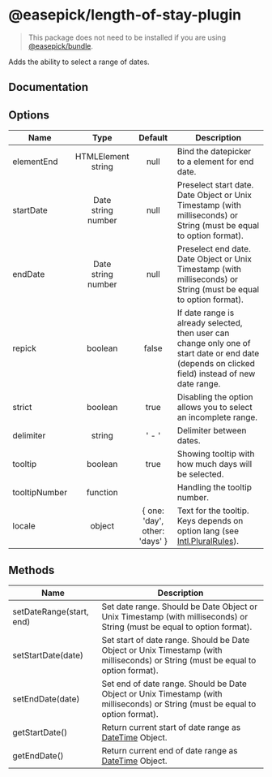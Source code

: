 # @easepick/length-of-stay-plugin


> This package does not need to be installed if you are using [@easepick/bundle](https://easepick.com/packages/bundle).

Adds the ability to select a range of dates.


## Documentation




## Options

| Name | Type | Default | Description
| --- | :---: | :---: | ---
| elementEnd | HTMLElement <br/> string | null | Bind the datepicker to a element for end date.
| startDate | Date <br/> string <br/> number  | null | Preselect start date. <br/> Date Object or Unix Timestamp (with milliseconds) or String (must be equal to option format).
| endDate | Date <br/> string <br/> number  | null | Preselect end date. <br/> Date Object or Unix Timestamp (with milliseconds) or String (must be equal to option format).
| repick | boolean | false | If date range is already selected, then user can change only one of start date or end date (depends on clicked field) instead of new date range.
| strict | boolean | true | Disabling the option allows you to select an incomplete range.
| delimiter | string | ' - ' | Delimiter between dates.
| tooltip | boolean | true | Showing tooltip with how much days will be selected.
| tooltipNumber | function |  | Handling the tooltip number.
| locale | object | { one: 'day', other: 'days' } | Text for the tooltip. <br/> Keys depends on option lang (see [Intl.PluralRules](https://developer.mozilla.org/en-US/docs/Web/JavaScript/Reference/Global_Objects/PluralRules)).


## Methods

| Name  | Description
| --- | ---
| setDateRange(start, end) | Set date range. Should be Date Object or Unix Timestamp (with milliseconds) or String (must be equal to option format).
| setStartDate(date) | Set start of date range. Should be Date Object or Unix Timestamp (with milliseconds) or String (must be equal to option format).
| setEndDate(date) |  Set end of date range. Should be Date Object or Unix Timestamp (with milliseconds) or String (must be equal to option format).
| getStartDate() | Return current start of date range as [DateTime](https://easepick.com/packages/datetime) Object.
| getEndDate() |  Return current end of date range as [DateTime](https://easepick.com/packages/datetime) Object.
